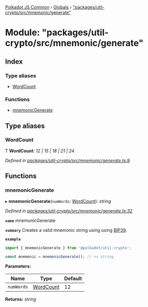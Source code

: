 [Polkadot JS Common](../README.md) › [Globals](../globals.md) › ["packages/util-crypto/src/mnemonic/generate"](_packages_util_crypto_src_mnemonic_generate_.md)

# Module: "packages/util-crypto/src/mnemonic/generate"

## Index

### Type aliases

* [WordCount](_packages_util_crypto_src_mnemonic_generate_.md#wordcount)

### Functions

* [mnemonicGenerate](_packages_util_crypto_src_mnemonic_generate_.md#mnemonicgenerate)

## Type aliases

###  WordCount

Ƭ **WordCount**: *12 | 15 | 18 | 21 | 24*

*Defined in [packages/util-crypto/src/mnemonic/generate.ts:9](https://github.com/polkadot-js/common/blob/5c886b0f/packages/util-crypto/src/mnemonic/generate.ts#L9)*

## Functions

###  mnemonicGenerate

▸ **mnemonicGenerate**(`numWords`: [WordCount](_packages_util_crypto_src_mnemonic_generate_.md#wordcount)): *string*

*Defined in [packages/util-crypto/src/mnemonic/generate.ts:32](https://github.com/polkadot-js/common/blob/5c886b0f/packages/util-crypto/src/mnemonic/generate.ts#L32)*

**`name`** mnemonicGenerate

**`summary`** Creates a valid mnemonic string using using [BIP39](https://github.com/bitcoin/bips/blob/master/bip-0039.mediawiki).

**`example`** 
<BR>

```javascript
import { mnemonicGenerate } from '@polkadot/util-crypto';

const mnemonic = mnemonicGenerate(); // => string
```

**Parameters:**

Name | Type | Default |
------ | ------ | ------ |
`numWords` | [WordCount](_packages_util_crypto_src_mnemonic_generate_.md#wordcount) | 12 |

**Returns:** *string*
